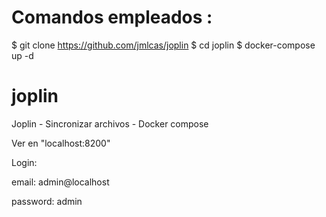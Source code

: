 # Comandos empleados :

$ git clone https://github.com/jmlcas/joplin 
$ cd joplin
$ docker-compose up -d 


# joplin
Joplin - Sincronizar archivos - Docker compose

Ver en "localhost:8200"

Login:

email: admin@localhost

password: admin
